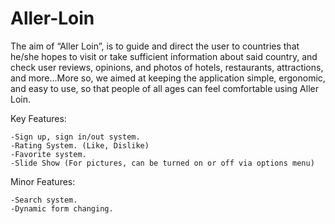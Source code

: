 Aller-Loin
==========
The aim of “Aller Loin”, is to guide and direct the user to countries that he/she hopes to visit or take sufficient information about said country, and check user reviews, opinions, and photos of hotels, restaurants, attractions, and more…More so, we aimed at keeping the application simple, ergonomic, and easy to use, so that people of all ages can feel comfortable using Aller Loin. 

Key Features: 

	-Sign up, sign in/out system.
	-Rating System. (Like, Dislike)
	-Favorite system.
	-Slide Show (For pictures, can be turned on or off via options menu)

Minor Features:

	-Search system.
	-Dynamic form changing.
